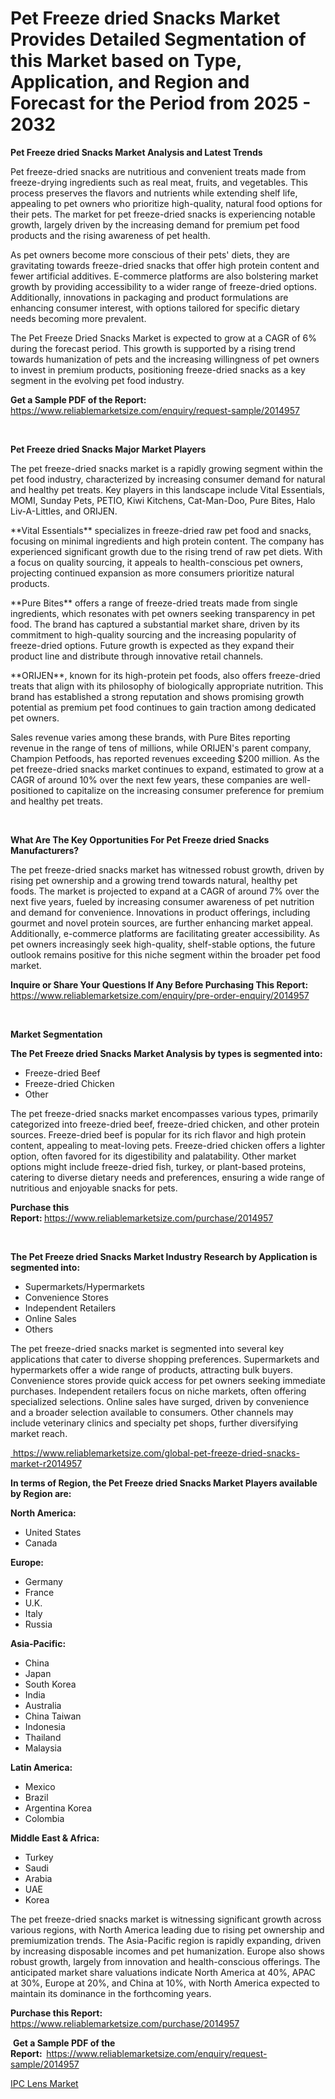 <p><h1>Pet Freeze dried Snacks Market Provides Detailed Segmentation of this Market based on Type, Application, and Region and Forecast for the Period from 2025 - 2032</h1></p><p><strong>Pet Freeze dried Snacks Market Analysis and Latest Trends</strong></p>
<p><p>Pet freeze-dried snacks are nutritious and convenient treats made from freeze-drying ingredients such as real meat, fruits, and vegetables. This process preserves the flavors and nutrients while extending shelf life, appealing to pet owners who prioritize high-quality, natural food options for their pets. The market for pet freeze-dried snacks is experiencing notable growth, largely driven by the increasing demand for premium pet food products and the rising awareness of pet health.</p><p>As pet owners become more conscious of their pets' diets, they are gravitating towards freeze-dried snacks that offer high protein content and fewer artificial additives. E-commerce platforms are also bolstering market growth by providing accessibility to a wider range of freeze-dried options. Additionally, innovations in packaging and product formulations are enhancing consumer interest, with options tailored for specific dietary needs becoming more prevalent.</p><p>The Pet Freeze Dried Snacks Market is expected to grow at a CAGR of 6% during the forecast period. This growth is supported by a rising trend towards humanization of pets and the increasing willingness of pet owners to invest in premium products, positioning freeze-dried snacks as a key segment in the evolving pet food industry.</p></p>
<p><strong>Get a Sample PDF of the Report:&nbsp;</strong> <a href="https://www.reliablemarketsize.com/enquiry/request-sample/2014957?utm_campaign=3345&utm_medium=2&utm_source=Github&utm_content=ia&utm_term=29032025&utm_id=pet-freeze-dried-snacks">https://www.reliablemarketsize.com/enquiry/request-sample/2014957</a></p>
<p>&nbsp;</p>
<p><strong>Pet Freeze dried Snacks Major Market Players</strong></p>
<p><p>The pet freeze-dried snacks market is a rapidly growing segment within the pet food industry, characterized by increasing consumer demand for natural and healthy pet treats. Key players in this landscape include Vital Essentials, MOMI, Sunday Pets, PETIO, Kiwi Kitchens, Cat-Man-Doo, Pure Bites, Halo Liv-A-Littles, and ORIJEN.</p><p>**Vital Essentials** specializes in freeze-dried raw pet food and snacks, focusing on minimal ingredients and high protein content. The company has experienced significant growth due to the rising trend of raw pet diets. With a focus on quality sourcing, it appeals to health-conscious pet owners, projecting continued expansion as more consumers prioritize natural products.</p><p>**Pure Bites** offers a range of freeze-dried treats made from single ingredients, which resonates with pet owners seeking transparency in pet food. The brand has captured a substantial market share, driven by its commitment to high-quality sourcing and the increasing popularity of freeze-dried options. Future growth is expected as they expand their product line and distribute through innovative retail channels.</p><p>**ORIJEN**, known for its high-protein pet foods, also offers freeze-dried treats that align with its philosophy of biologically appropriate nutrition. This brand has established a strong reputation and shows promising growth potential as premium pet food continues to gain traction among dedicated pet owners.</p><p>Sales revenue varies among these brands, with Pure Bites reporting revenue in the range of tens of millions, while ORIJEN's parent company, Champion Petfoods, has reported revenues exceeding $200 million. As the pet freeze-dried snacks market continues to expand, estimated to grow at a CAGR of around 10% over the next few years, these companies are well-positioned to capitalize on the increasing consumer preference for premium and healthy pet treats.</p></p>
<p>&nbsp;</p>
<p><strong>What Are The Key Opportunities For Pet Freeze dried Snacks Manufacturers?</strong></p>
<p><p>The pet freeze-dried snacks market has witnessed robust growth, driven by rising pet ownership and a growing trend towards natural, healthy pet foods. The market is projected to expand at a CAGR of around 7% over the next five years, fueled by increasing consumer awareness of pet nutrition and demand for convenience. Innovations in product offerings, including gourmet and novel protein sources, are further enhancing market appeal. Additionally, e-commerce platforms are facilitating greater accessibility. As pet owners increasingly seek high-quality, shelf-stable options, the future outlook remains positive for this niche segment within the broader pet food market.</p></p>
<p><strong>Inquire or Share Your Questions If Any Before Purchasing This Report:</strong> <a href="https://www.reliablemarketsize.com/enquiry/pre-order-enquiry/2014957?utm_campaign=3345&utm_medium=2&utm_source=Github&utm_content=ia&utm_term=29032025&utm_id=pet-freeze-dried-snacks">https://www.reliablemarketsize.com/enquiry/pre-order-enquiry/2014957</a></p>
<p>&nbsp;</p>
<p><strong>Market Segmentation</strong></p>
<p><strong>The Pet Freeze dried Snacks Market Analysis by types is segmented into:</strong></p>
<p><ul><li>Freeze-dried Beef</li><li>Freeze-dried Chicken</li><li>Other</li></ul></p>
<p><p>The pet freeze-dried snacks market encompasses various types, primarily categorized into freeze-dried beef, freeze-dried chicken, and other protein sources. Freeze-dried beef is popular for its rich flavor and high protein content, appealing to meat-loving pets. Freeze-dried chicken offers a lighter option, often favored for its digestibility and palatability. Other market options might include freeze-dried fish, turkey, or plant-based proteins, catering to diverse dietary needs and preferences, ensuring a wide range of nutritious and enjoyable snacks for pets.</p></p>
<p><strong>Purchase this Report:&nbsp;</strong><a href="https://www.reliablemarketsize.com/purchase/2014957?utm_campaign=3345&utm_medium=2&utm_source=Github&utm_content=ia&utm_term=29032025&utm_id=pet-freeze-dried-snacks">https://www.reliablemarketsize.com/purchase/2014957</a></p>
<p>&nbsp;</p>
<p><strong>The Pet Freeze dried Snacks Market Industry Research by Application is segmented into:</strong></p>
<p><ul><li>Supermarkets/Hypermarkets</li><li>Convenience Stores</li><li>Independent Retailers</li><li>Online Sales</li><li>Others</li></ul></p>
<p><p>The pet freeze-dried snacks market is segmented into several key applications that cater to diverse shopping preferences. Supermarkets and hypermarkets offer a wide range of products, attracting bulk buyers. Convenience stores provide quick access for pet owners seeking immediate purchases. Independent retailers focus on niche markets, often offering specialized selections. Online sales have surged, driven by convenience and a broader selection available to consumers. Other channels may include veterinary clinics and specialty pet shops, further diversifying market reach.</p></p>
<p><a href="https://www.reliablemarketsize.com/global-pet-freeze-dried-snacks-market-r2014957?utm_campaign=3345&utm_medium=2&utm_source=Github&utm_content=ia&utm_term=29032025&utm_id=pet-freeze-dried-snacks">&nbsp;https://www.reliablemarketsize.com/global-pet-freeze-dried-snacks-market-r2014957</a></p>
<p><strong>In terms of Region, the Pet Freeze dried Snacks Market Players available by Region are:</strong></p>
<p>
    <p> <strong> North America: </strong>
        <ul>
            <li>United States</li>
            <li>Canada</li>
        </ul>
        </p> 
    <p> <strong> Europe: </strong>
        <ul>
            <li>Germany</li>
            <li>France</li>
            <li>U.K.</li>
            <li>Italy</li>
            <li>Russia</li>
        </ul>
        </p> 
    <p> <strong> Asia-Pacific: </strong>
        <ul>
            <li>China</li>
            <li>Japan</li>
            <li>South Korea</li>
            <li>India</li>
            <li>Australia</li>
            <li>China Taiwan</li>
            <li>Indonesia</li>
            <li>Thailand</li>
            <li>Malaysia</li>
        </ul>
        </p> 
    <p> <strong> Latin America: </strong>
        <ul>
            <li>Mexico</li>
            <li>Brazil</li>
            <li>Argentina Korea</li>
            <li>Colombia</li>
        </ul>
        </p> 
    <p> <strong> Middle East & Africa: </strong>
        <ul>
            <li>Turkey</li>
            <li>Saudi</li>
            <li>Arabia</li>
            <li>UAE</li>
            <li>Korea</li>
        </ul>
    </p>
    </p>
<p><p>The pet freeze-dried snacks market is witnessing significant growth across various regions, with North America leading due to rising pet ownership and premiumization trends. The Asia-Pacific region is rapidly expanding, driven by increasing disposable incomes and pet humanization. Europe also shows robust growth, largely from innovation and health-conscious offerings. The anticipated market share valuations indicate North America at 40%, APAC at 30%, Europe at 20%, and China at 10%, with North America expected to maintain its dominance in the forthcoming years.</p></p>
<p><strong>Purchase this Report: </strong><a href="https://www.reliablemarketsize.com/purchase/2014957?utm_campaign=3345&utm_medium=2&utm_source=Github&utm_content=ia&utm_term=29032025&utm_id=pet-freeze-dried-snacks">https://www.reliablemarketsize.com/purchase/2014957</a></p>
<p>&nbsp;<strong>Get a Sample PDF of the Report:&nbsp;&nbsp;</strong><a href="https://www.reliablemarketsize.com/enquiry/request-sample/2014957?utm_campaign=3345&utm_medium=2&utm_source=Github&utm_content=ia&utm_term=29032025&utm_id=pet-freeze-dried-snacks">https://www.reliablemarketsize.com/enquiry/request-sample/2014957</a></p>
<p><strong></strong></p>
<p><p><a href="https://github.com/debowflaggqw/Market-Research-Report-List-1/blob/main/ipc-lens-market.md?utm_campaign=3345&utm_medium=2&utm_source=Github&utm_content=ia&utm_term=29032025&utm_id=pet-freeze-dried-snacks">IPC Lens Market</a></p></p>